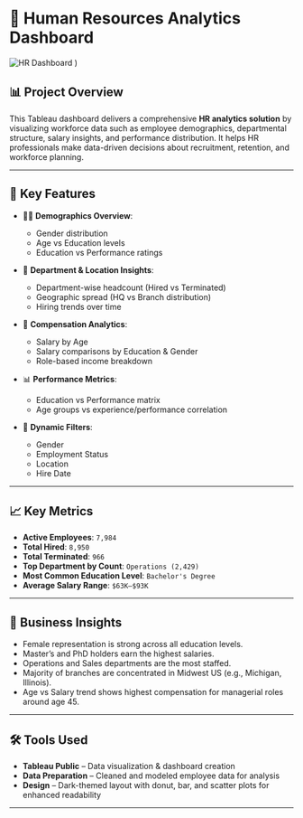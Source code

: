 # 👥 Human Resources Analytics Dashboard


![HR Dashboard](https://github.com/user-attachments/assets/64384dda-f63b-485e-8a9a-654391bba582)
)
## 📊 Project Overview

This Tableau dashboard delivers a comprehensive **HR analytics solution** by visualizing workforce data such as employee demographics, departmental structure, salary insights, and performance distribution. It helps HR professionals make data-driven decisions about recruitment, retention, and workforce planning.

---

## 🚀 Key Features

- 👩‍💼 **Demographics Overview**:
  - Gender distribution
  - Age vs Education levels
  - Education vs Performance ratings

- 🏢 **Department & Location Insights**:
  - Department-wise headcount (Hired vs Terminated)
  - Geographic spread (HQ vs Branch distribution)
  - Hiring trends over time

- 💼 **Compensation Analytics**:
  - Salary by Age
  - Salary comparisons by Education & Gender
  - Role-based income breakdown

- 📊 **Performance Metrics**:
  - Education vs Performance matrix
  - Age groups vs experience/performance correlation

- 🧰 **Dynamic Filters**:
  - Gender
  - Employment Status
  - Location
  - Hire Date

---

## 📈 Key Metrics

- **Active Employees**: `7,984`
- **Total Hired**: `8,950`
- **Total Terminated**: `966`
- **Top Department by Count**: `Operations (2,429)`
- **Most Common Education Level**: `Bachelor's Degree`
- **Average Salary Range**: `$63K–$93K`

---

## 🧠 Business Insights

- Female representation is strong across all education levels.
- Master’s and PhD holders earn the highest salaries.
- Operations and Sales departments are the most staffed.
- Majority of branches are concentrated in Midwest US (e.g., Michigan, Illinois).
- Age vs Salary trend shows highest compensation for managerial roles around age 45.

---

## 🛠️ Tools Used

- **Tableau Public** – Data visualization & dashboard creation
- **Data Preparation** – Cleaned and modeled employee data for analysis
- **Design** – Dark-themed layout with donut, bar, and scatter plots for enhanced readability

---



